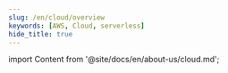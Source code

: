 ```yaml
---
slug: /en/cloud/overview
keywords: [AWS, Cloud, serverless]
hide_title: true
---
```

import Content from '@site/docs/en/about-us/cloud.md';

<Content />
